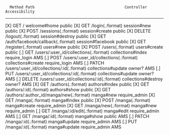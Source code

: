       Method Path                                        Controller           Accessibility
--------------------------------------------------------------------------------------------
 [X]  GET    /                                           welcome#home         public
 [X]  GET    /login(.:format)                            session#new          public
 [X]  POST   /sessions(.:format)                         session#create       public
 [X]  DELETE /logout(.:format)                           session#destroy      public
 [X]  GET    /auth/facebook/callback(.:format)           session#facebook     public
 [X]  GET    /register(.:format)                         users#new            public
 [X]  POST   /users(.:format)                            users#create         public
 [.]  GET    /users/:user_id/collections(.:format)       collections#index    require_login   AMS
 [.]  POST   /users/:user_id/collections(.:format)       collections#create   require_login   AMS
 [.]  PATCH  /users/:user_id/collections/:id(.:format)   collections#update   owner?          AMS
 [.]  PUT    /users/:user_id/collections/:id(.:format)   collections#update   owner?          AMS
 [.]  DELETE /users/:user_id/collections/:id(.:format)   collections#destroy  owner?          AMS
 [X]  GET    /authors(.:format)                          authors#index        public
 [X]  GET    /authors/:id(.:format)                      authors#show         public
 [X]  GET    /authors/:author_id/manga/new(.:format)     manga#new            require_admin
 [X]  GET    /manga(.:format)                            manga#index          public
 [X]  POST   /manga(.:format)                            manga#create         require_admin
 [X]  GET    /manga/new(.:format)                        manga#new            require_admin
 [.]  GET    /manga/:id/edit(.:format)                   manga#edit           require_admin   AMS
 [.]  GET    /manga/:id(.:format)                        manga#show           public          AMS
 [.]  PATCH  /manga/:id(.:format)                        manga#update         require_admin   AMS
 [.]  PUT    /manga/:id(.:format)                        manga#update         require_admin   AMS
